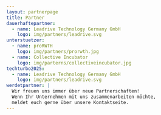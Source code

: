 ```yaml
---
layout: partnerpage
title: Partner
dauerhaftepartner:
  - name: Leadrive Technology Germany GmbH
    logo: img/partners/leadrive.svg
unterstuetzer:
  - name: proRWTH
    logo: img/partners/prorwth.jpg
  - name: Collective Incubator
    logo: img/parterns/collectiveincubator.jpg
techturbo2025:
  - name: Leadrive Technology Germany GmbH
    logo: img/partners/leadrive.svg
werdetpartner: |
  Wir freuen uns immer über neue Partnerschaften!  
  Wenn Ihr Unternehmen mit uns zusammenarbeiten möchte,  
  meldet euch gerne über unsere Kontaktseite.
---
```


